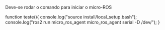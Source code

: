 Deve-se rodar o comando para iniciar o micro-ROS 

function teste(){
  console.log("source install/local_setup.bash");
  console.log("ros2 run micro_ros_agent micro_ros_agent serial -D /dev/<PORTA>");
  }
